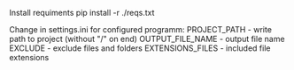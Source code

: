Install requiments
pip install -r ./reqs.txt

Change in settings.ini for configured programm:
PROJECT_PATH - write path to project (without "/" on end)
OUTPUT_FILE_NAME - output file name
EXCLUDE - exclude files and folders
EXTENSIONS_FILES - included file extensions
